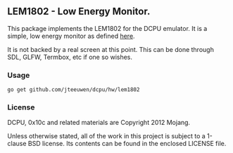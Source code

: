 ## LEM1802 - Low Energy Monitor.

This package implements the LEM1802 for the DCPU emulator.
It is a simple, low energy monitor as defined [here][1].

[1]: http://dcpu.com/highnerd/lem1802.txt

It is not backed by a real screen at this point.
This can be done through SDL, GLFW, Termbox, etc if one so wishes.

### Usage

    go get github.com/jteeuwen/dcpu/hw/lem1802

### License

DCPU, 0x10c and related materials are Copyright 2012 Mojang.

Unless otherwise stated, all of the work in this project is subject to a
1-clause BSD license. Its contents can be found in the enclosed LICENSE file.

